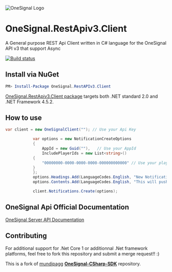 ![OneSignal Logo](https://onesignal.com/assets/common/logo_onesignal_color.png)
# OneSignal.RestApiv3.Client
A General purpose REST Api Client written in C# language for the OneSignal API v3 that support Async

[![Build status](https://ci.appveyor.com/api/projects/status/f8vnbla1mef503sr?svg=true)](https://ci.appveyor.com/project/Alegrowin/onesignal-restapiv3-client)

## Install via NuGet

```powershell
PM> Install-Package OneSignal.RestAPIv3.Client
```

[OneSignal.RestApiv3.Client package](https://www.nuget.org/packages/OneSignal.RestAPIv3.Client/) targets both .NET standard 2.0 and .NET Framework 4.5.2.

## How to use

```csharp
var client = new OneSignalClient(""); // Use your Api Key

            var options = new NotificationCreateOptions
            {
                AppId = new Guid(""),   // Use your AppId
                IncludePlayerIds = new List<string>()
            {
                "00000000-0000-0000-0000-000000000000" // Use your playerId
            }
            };
            options.Headings.Add(LanguageCodes.English, "New Notification!");
            options.Contents.Add(LanguageCodes.English, "This will push a real notification directly to your device.");

            client.Notifications.Create(options);
```

## OneSignal Api Official Documentation
[OneSignal Server API Documentation](https://documentation.onesignal.com/reference)

## Contributing
For additional support for .Net Core 1 or additionnal .Net framework platforms, feel free to fork this repository and submit a merge request!! :)




This is a fork of [mundipagg](https://github.com/mundipagg) [**OneSignal-CSharp-SDK**](https://github.com/mundipagg/OneSignal-CSharp-SDK) repository.
